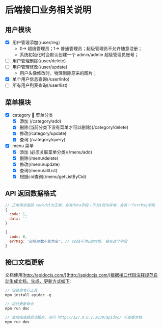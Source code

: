 # 后端接口业务相关说明

## 用户模块

- [x] 用户管理添加(/user/reg)
  - 0-> 超级管理员；1-> 普通管理员；超级管理员不允许随意注册；
  - 系统初始化时会默认创建一个 admin/admin 超级管理员账号；
- [ ] 用户管理删除(/user/delete)
- [ ] 用户管理修改(/user/update)
  - 用户头像修改时，物理删除原来的图片；
- [x] 单个用户信息查询(/user/info)
- [ ] 所有用户列表查询(/user/list)

## 菜单模块

- [x] category  菜单分类
  - [x] 添加 (/category/add)
  - [x] 删除(当前分类下没有菜单才可以删除)(/category/delete)
  - [x] 修改(/category/update)
  - [x] 查询 (/category/query)
- [x] menu 菜单
  - [x] 添加 (必须关联菜单分类)(/menu/add)
  - [x] 删除(/menu/delete)
  - [x] 修改(/menu/update)
  - [x] 查询(/menu/allList)
  - [x] 根据cid查询(/menu/getListByCid)

## API 返回数据格式

```javascript
// 正常请求返回 code为1为正常，会有data字段；不为1则为异常，会有一个errMsg字段
{
  code: 1,
  data: ''
}

{
  code: 0,
  errMsg: '必填参数不能为空', // code不为1的时候, 会有这个字段
}
```

## 接口文档更新

文档使用[http://apidocjs.com/](http://apidocjs.com/)根据接口代码注释规范自动生成文档，生成、更新方式如下:

```js
// 安装命令行工具
npm install apidoc -g

// 运行更新命令
npm run doc

// 生成完成后启动服务，访问 http://127.0.0.1:3030/apidoc/ 可查看文档
npm run dev
```
